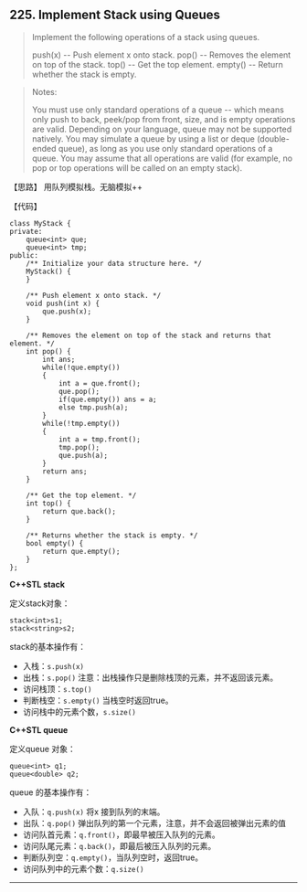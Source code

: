 ## 225. Implement Stack using Queues

>  Implement the following operations of a stack using queues.
>
>   push(x) -- Push element x onto stack.
>   pop() -- Removes the element on top of the stack.
>   top() -- Get the top element.
>   empty() -- Return whether the stack is empty.

>Notes:
>
>   You must use only standard operations of a queue -- which means only push to back, peek/pop from front, size, and is empty operations are valid.
>   Depending on your language, queue may not be supported natively. You may simulate a queue by using a list or deque (double-ended queue), as long as you use only standard operations of a queue.
>   You may assume that all operations are valid (for example, no pop or top operations will be called on an empty stack).



【思路】
用队列模拟栈。无脑模拟++

【代码】
```
class MyStack {
private:
	queue<int> que;
	queue<int> tmp;
public:
    /** Initialize your data structure here. */
    MyStack() {
    }
    
    /** Push element x onto stack. */
    void push(int x) {
        que.push(x);
    }
    
    /** Removes the element on top of the stack and returns that element. */
    int pop() {
    	int ans;
        while(!que.empty())
        {
        	int a = que.front();
        	que.pop();
        	if(que.empty()) ans = a;
        	else tmp.push(a);
		}
		while(!tmp.empty())
		{
			int a = tmp.front();
        	tmp.pop();
        	que.push(a);
		}
		return ans;
    }
    
    /** Get the top element. */
    int top() {
        return que.back();
    }
    
    /** Returns whether the stack is empty. */
    bool empty() {
        return que.empty();
    }
};
```

**C++STL stack**

定义stack对象：

    stack<int>s1;
    stack<string>s2;

stack的基本操作有：

- 入栈：`s.push(x)`
- 出栈：`s.pop()` 注意：出栈操作只是删除栈顶的元素，并不返回该元素。
- 访问栈顶：`s.top()`
- 判断栈空：`s.empty()` 当栈空时返回true。
- 访问栈中的元素个数，`s.size()`

**C++STL queue**

定义queue 对象：

    queue<int> q1;
    queue<double> q2;

queue 的基本操作有：

- 入队：`q.push(x)` 将x 接到队列的末端。
- 出队：`q.pop()` 弹出队列的第一个元素，注意，并不会返回被弹出元素的值
- 访问队首元素：`q.front()`，即最早被压入队列的元素。
- 访问队尾元素：`q.back()`，即最后被压入队列的元素。
- 判断队列空：`q.empty()`，当队列空时，返回true。
- 访问队列中的元素个数：`q.size()`

---